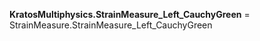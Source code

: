 **KratosMultiphysics.StrainMeasure_Left_CauchyGreen** =
StrainMeasure.StrainMeasure_Left_CauchyGreen

